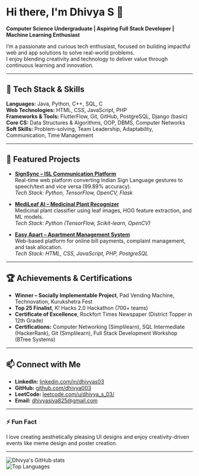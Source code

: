 # Hi there, I'm Dhivya S 👋

**Computer Science Undergraduate | Aspiring Full Stack Developer | Machine Learning Enthusiast**

I’m a passionate and curious tech enthusiast, focused on building impactful web and app solutions to solve real-world problems.  
I enjoy blending creativity and technology to deliver value through continuous learning and innovation.  

---

## 🚀 Tech Stack & Skills  
**Languages:** Java, Python, C++, SQL, C  
**Web Technologies:** HTML, CSS, JavaScript, PHP  
**Frameworks & Tools:** FlutterFlow, Git, GitHub, PostgreSQL, Django (basic)  
**Core CS:** Data Structures & Algorithms, OOP, DBMS, Computer Networks  
**Soft Skills:** Problem-solving, Team Leadership, Adaptability, Communication, Time Management  

---

## 🌟 Featured Projects  
- **[SignSync – ISL Communication Platform](https://github.com/dhivya003/SignSync.git)**  
  Real-time web platform converting Indian Sign Language gestures to speech/text and vice versa (99.89% accuracy).  
  *Tech Stack: Python, TensorFlow, OpenCV, Flask*

- **[MediLeaf AI – Medicinal Plant Recognizer](https://github.com/dhivya003/ML_project_Medicinal_Plant_Leaf_Classification.git)**  
  Medicinal plant classifier using leaf images, HOG feature extraction, and ML models.  
  *Tech Stack: Python (TensorFlow, Scikit-learn, OpenCV)*

- **[Easy Apart – Apartment Management System](https://github.com/dhivya003/APARTMENT_MANAGEMENT_SYSTEM.git)**  
  Web-based platform for online bill payments, complaint management, and task allocation.  
  *Tech Stack: HTML, CSS, JavaScript, PHP, PostgreSQL*

---

## 🏆 Achievements & Certifications  
- **Winner – Socially Implementable Project**, Pad Vending Machine, Technovation, Kurukshetra Fest  
- **Top 25 Finalist**, K! Hacks 2.0 Hackathon (700+ teams)  
- **Certificate of Excellence**, Rockfort Times Newspaper (District Topper in 12th Grade)  
- **Certifications:** Computer Networking (Simplilearn), SQL Intermediate (HackerRank), Git (Simplilearn), Full Stack Development Workshop (BTree Systems)

---

## 📫 Connect with Me  
- **LinkedIn:** [linkedin.com/in/dhivyas03](https://www.linkedin.com/in/dhivyas03/)  
- **GitHub:** [github.com/dhivya003](https://github.com/dhivya003)  
- **LeetCode:** [leetcode.com/u/dhivya_s_03/](https://leetcode.com/u/dhivya_s_03/)  
- **Email:** [dhivyasiva825@gmail.com](mailto:dhivyasiva825@gmail.com)

---

### ⚡ Fun Fact  
I love creating aesthetically pleasing UI designs and enjoy creativity-driven events like meme design and poster creation.

---

![Dhivya's GitHub stats](https://github-readme-stats.vercel.app/api?username=dhivya003&show_icons=true&theme=tokyonight)  
![Top Languages](https://github-readme-stats.vercel.app/api/top-langs/?username=dhivya003&layout=compact&theme=tokyonight)

